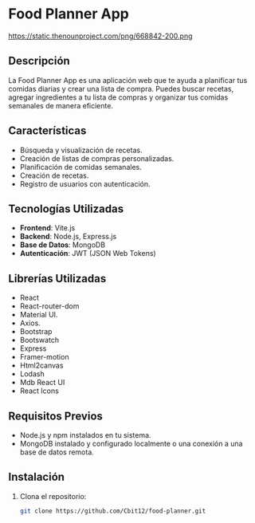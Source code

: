 # Food Planner App

https://static.thenounproject.com/png/668842-200.png

## Descripción

La Food Planner App es una aplicación web que te ayuda a planificar tus comidas diarias y crear una lista de compra. Puedes buscar recetas, agregar ingredientes a tu lista de compras y organizar tus comidas semanales de manera eficiente.

## Características

- Búsqueda y visualización de recetas.
- Creación de listas de compras personalizadas.
- Planificación de comidas semanales.
- Creación de recetas.
- Registro de usuarios con autenticación.

## Tecnologías Utilizadas

- **Frontend**: Vite.js
- **Backend**: Node.js, Express.js
- **Base de Datos**: MongoDB
- **Autenticación**: JWT (JSON Web Tokens)

## Librerías Utilizadas

- React
- React-router-dom
- Material UI.
- Axios.
- Bootstrap
- Bootswatch
- Express
- Framer-motion
- Html2canvas
- Lodash
- Mdb React UI
- React Icons
  

## Requisitos Previos

- Node.js y npm instalados en tu sistema.
- MongoDB instalado y configurado localmente o una conexión a una base de datos remota.

## Instalación

1. Clona el repositorio:

   ```bash
   git clone https://github.com/Cbit12/food-planner.git
